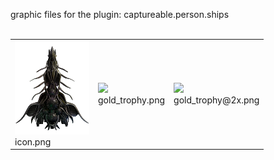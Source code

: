 graphic files for the plugin: captureable.person.ships<br>
<br>
<table>
	<tr>
		<td><img src="https://github.com/zuckung/endless-sky-plugins/blob/main/myplugins/captureable.person.ships/icon.png?raw=true"><br>
		icon.png</td>
		<td><img src="https://github.com/zuckung/endless-sky-plugins/blob/main/myplugins/captureable.person.ships/images/outfit/gold_trophy.png?raw=true"><br>
		gold_trophy.png</td>
		<td><img src="https://github.com/zuckung/endless-sky-plugins/blob/main/myplugins/captureable.person.ships/images/outfit/gold_trophy@2x.png?raw=true"><br>
		gold_trophy@2x.png</td>
	</tr>
</table>
